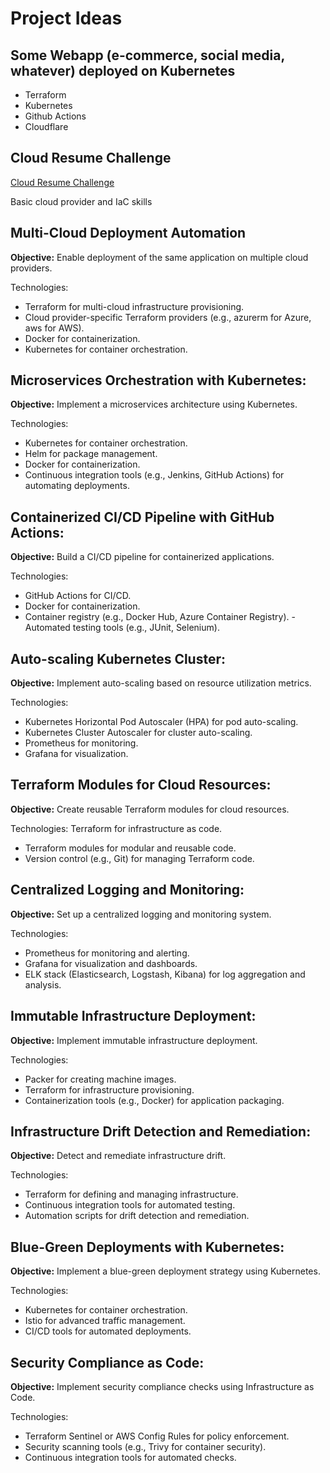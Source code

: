 # Project Ideas

## Some Webapp (e-commerce, social media, whatever) deployed on Kubernetes

- Terraform
- Kubernetes
- Github Actions
- Cloudflare

## Cloud Resume Challenge

[Cloud Resume Challenge](https://cloudresumechallenge.dev/)

Basic cloud provider and IaC skills

## Multi-Cloud Deployment Automation

**Objective:** Enable deployment of the same application on multiple cloud providers.

Technologies:

- Terraform for multi-cloud infrastructure provisioning.
- Cloud provider-specific Terraform providers (e.g., azurerm for Azure, aws for AWS).
- Docker for containerization.
- Kubernetes for container orchestration.

## Microservices Orchestration with Kubernetes:

**Objective:** Implement a microservices architecture using Kubernetes.

Technologies:

- Kubernetes for container orchestration.
- Helm for package management.
- Docker for containerization.
- Continuous integration tools (e.g., Jenkins, GitHub Actions) for automating deployments.

## Containerized CI/CD Pipeline with GitHub Actions:

**Objective:** Build a CI/CD pipeline for containerized applications.

Technologies:

- GitHub Actions for CI/CD.
- Docker for containerization.
- Container registry (e.g., Docker Hub, Azure Container Registry).
  -Automated testing tools (e.g., JUnit, Selenium).

## Auto-scaling Kubernetes Cluster:

**Objective:** Implement auto-scaling based on resource utilization metrics.

Technologies:

- Kubernetes Horizontal Pod Autoscaler (HPA) for pod auto-scaling.
- Kubernetes Cluster Autoscaler for cluster auto-scaling.
- Prometheus for monitoring.
- Grafana for visualization.

## Terraform Modules for Cloud Resources:

**Objective:** Create reusable Terraform modules for cloud resources.

Technologies:
Terraform for infrastructure as code.

- Terraform modules for modular and reusable code.
- Version control (e.g., Git) for managing Terraform code.

## Centralized Logging and Monitoring:

**Objective:** Set up a centralized logging and monitoring system.

Technologies:

- Prometheus for monitoring and alerting.
- Grafana for visualization and dashboards.
- ELK stack (Elasticsearch, Logstash, Kibana) for log aggregation and analysis.

## Immutable Infrastructure Deployment:

**Objective:** Implement immutable infrastructure deployment.

Technologies:

- Packer for creating machine images.
- Terraform for infrastructure provisioning.
- Containerization tools (e.g., Docker) for application packaging.

## Infrastructure Drift Detection and Remediation:

**Objective:** Detect and remediate infrastructure drift.

Technologies:

- Terraform for defining and managing infrastructure.
- Continuous integration tools for automated testing.
- Automation scripts for drift detection and remediation.

## Blue-Green Deployments with Kubernetes:

**Objective:** Implement a blue-green deployment strategy using Kubernetes.

Technologies:

- Kubernetes for container orchestration.
- Istio for advanced traffic management.
- CI/CD tools for automated deployments.

## Security Compliance as Code:

**Objective:** Implement security compliance checks using Infrastructure as Code.

Technologies:

- Terraform Sentinel or AWS Config Rules for policy enforcement.
- Security scanning tools (e.g., Trivy for container security).
- Continuous integration tools for automated checks.
